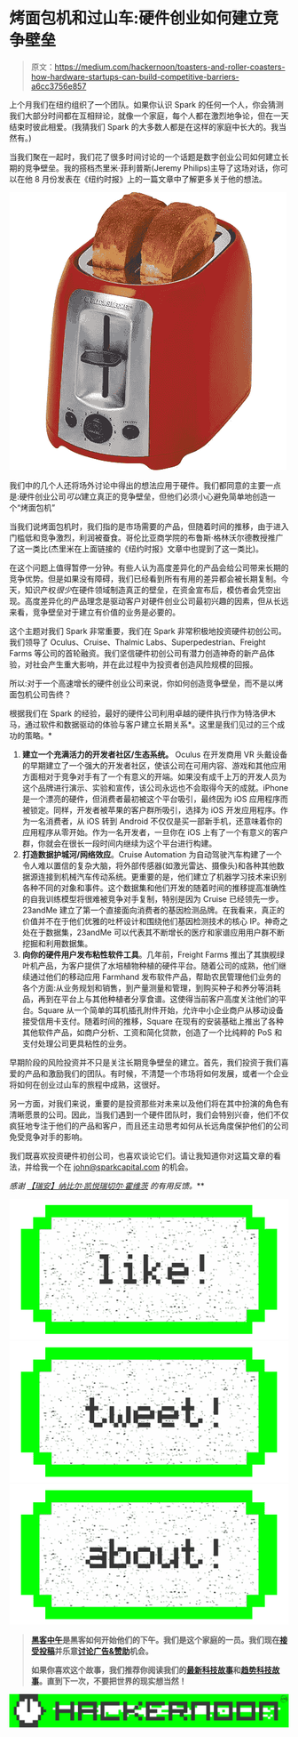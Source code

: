 # 烤面包机和过山车:硬件创业如何建立竞争壁垒

> 原文：<https://medium.com/hackernoon/toasters-and-roller-coasters-how-hardware-startups-can-build-competitive-barriers-a6cc3756e857>

上个月我们在纽约组织了一个团队。如果你认识 Spark 的任何一个人，你会猜测我们大部分时间都在互相辩论，就像一个家庭，每个人都在激烈地争论，但在一天结束时彼此相爱。(我猜我们 Spark 的大多数人都是在这样的家庭中长大的。我当然有。)

当我们聚在一起时，我们花了很多时间讨论的一个话题是数字创业公司如何建立长期的竞争壁垒。我的搭档杰里米·菲利普斯(Jeremy Philips)主导了这场对话，你可以在他 8 月份发表在《纽约时报》上的一篇文章中了解更多关于他的想法。

![](img/bc49f2771424d623288d086c78af35ab.png)

我们中的几个人还将场外讨论中得出的想法应用于硬件。我们都同意的主要一点是:硬件创业公司*可以*建立真正的竞争壁垒，但他们必须小心避免简单地创造一个“烤面包机”

当我们说烤面包机时，我们指的是市场需要的产品，但随着时间的推移，由于进入门槛低和竞争激烈，利润被蚕食。哥伦比亚商学院的布鲁斯·格林沃尔德教授推广了这一类比(杰里米在上面链接的《纽约时报》文章中也提到了这一类比)。

在这个问题上值得暂停一分钟。有些人认为高度差异化的产品会给公司带来长期的竞争优势。但是如果没有障碍，我们已经看到所有有用的差异都会被长期复制。今天，知识产权*很少*在硬件领域制造真正的壁垒，在资金宣布后，模仿者会凭空出现。高度差异化的产品理念是驱动客户对硬件创业公司最初兴趣的因素，但从长远来看，竞争壁垒对于建立有价值的业务是必要的。

这个主题对我们 Spark 非常重要，我们在 Spark 非常积极地投资硬件初创公司。我们领导了 Oculus、Cruise、Thalmic Labs、Superpedestrian、Freight Farms 等公司的首轮融资。我们坚信硬件初创公司有潜力创造神奇的新产品体验，对社会产生重大影响，并在此过程中为投资者创造风险规模的回报。

所以:对于一个高速增长的硬件创业公司来说，你如何创造竞争壁垒，而不是以烤面包机公司告终？

根据我们在 Spark 的经验，最好的硬件公司利用卓越的硬件执行作为特洛伊木马，通过软件和数据驱动的体验与客户建立长期关系*。这里是我们见过的三个成功的策略。*

1.  **建立一个充满活力的开发者社区/生态系统。** Oculus 在开发商用 VR 头戴设备的早期建立了一个强大的开发者社区，使该公司在可用内容、游戏和其他应用方面相对于竞争对手有了一个有意义的开端。如果没有成千上万的开发人员为这个品牌进行演示、实验和宣传，该公司永远也不会取得今天的成就。iPhone 是一个漂亮的硬件，但消费者最初被这个平台吸引，最终因为 iOS 应用程序而被锁定。同样，开发者被苹果的客户群所吸引，选择为 iOS 开发应用程序。作为一名消费者，从 iOS 转到 Android 不仅仅是买一部新手机，还意味着你的应用程序从零开始。作为一名开发者，一旦你在 iOS 上有了一个有意义的客户群，你就会在很长一段时间内继续为这个平台进行构建。
2.  **打造数据护城河/网络效应**。Cruise Automation 为自动驾驶汽车构建了一个令人难以置信的复杂大脑，将外部传感器(如激光雷达、摄像头)和各种其他数据源连接到机械汽车传动系统。更重要的是，他们建立了机器学习技术来识别各种不同的对象和事件。这个数据集和他们开发的随着时间的推移提高准确性的自我训练模型将很难被竞争对手复制，特别是因为 Cruise 已经领先一步。23andMe 建立了第一个直接面向消费者的基因检测品牌。在我看来，真正的价值并不在于他们优雅的吐杯设计和围绕他们基因检测技术的核心 IP。神奇之处在于数据集，23andMe 可以代表其不断增长的医疗和家谱应用用户群不断挖掘和利用数据集。
3.  **向你的硬件用户发布粘性软件工具**。几年前，Freight Farms 推出了其旗舰绿叶机产品，为客户提供了水培植物种植的硬件平台。随着公司的成熟，他们继续通过他们的移动应用 Farmhand 发布软件产品，帮助农民管理他们业务的各个方面:从业务规划和销售，到产量测量和管理，到购买种子和养分等消耗品，再到在平台上与其他种植者分享食谱。这使得当前客户高度关注他们的平台。Square 从一个简单的耳机插孔附件开始，允许中小企业商户从移动设备接受信用卡支付。随着时间的推移，Square 在现有的安装基础上推出了各种其他软件产品，如商户分析、工资和简化贷款，创造了一个比纯粹的 PoS 和支付处理公司更具粘性的业务。

早期阶段的风险投资并不只是关注长期竞争壁垒的建立。首先，我们投资于我们喜爱的产品和激励我们的团队。有时候，不清楚一个市场将如何发展，或者一个企业将如何在创业过山车的旅程中成熟，这很好。

另一方面，对我们来说，重要的是投资那些对未来以及他们将在其中扮演的角色有清晰愿景的公司。因此，当我们遇到一个硬件团队时，我们会特别兴奋，他们不仅疯狂地专注于他们的产品和客户，而且还主动思考如何从长远角度保护他们的公司免受竞争对手的影响。

我们既喜欢投资硬件初创公司，也喜欢谈论它们。请让我知道你对这篇文章的看法，并给我一个在 john@sparkcapital.com 的机会。

*感谢* [*【瑞安】*](https://twitter.com/ryanshmeizer)*[*纳比尔·凯悦*](https://twitter.com/nabeel)*[*瑞切尔·霍维茨*](https://twitter.com/RachaelRad) *的有用反馈。***

**[![](img/50ef4044ecd4e250b5d50f368b775d38.png)](http://bit.ly/HackernoonFB)****[![](img/979d9a46439d5aebbdcdca574e21dc81.png)](https://goo.gl/k7XYbx)****[![](img/2930ba6bd2c12218fdbbf7e02c8746ff.png)](https://goo.gl/4ofytp)**

> **[黑客中午](http://bit.ly/Hackernoon)是黑客如何开始他们的下午。我们是这个家庭的一员。我们现在[接受投稿](http://bit.ly/hackernoonsubmission)并乐意[讨论广告&赞助](mailto:partners@amipublications.com)机会。**
> 
> **如果你喜欢这个故事，我们推荐你阅读我们的[最新科技故事](http://bit.ly/hackernoonlatestt)和[趋势科技故事](https://hackernoon.com/trending)。直到下一次，不要把世界的现实想当然！**

**[![](img/be0ca55ba73a573dce11effb2ee80d56.png)](https://goo.gl/Ahtev1)**